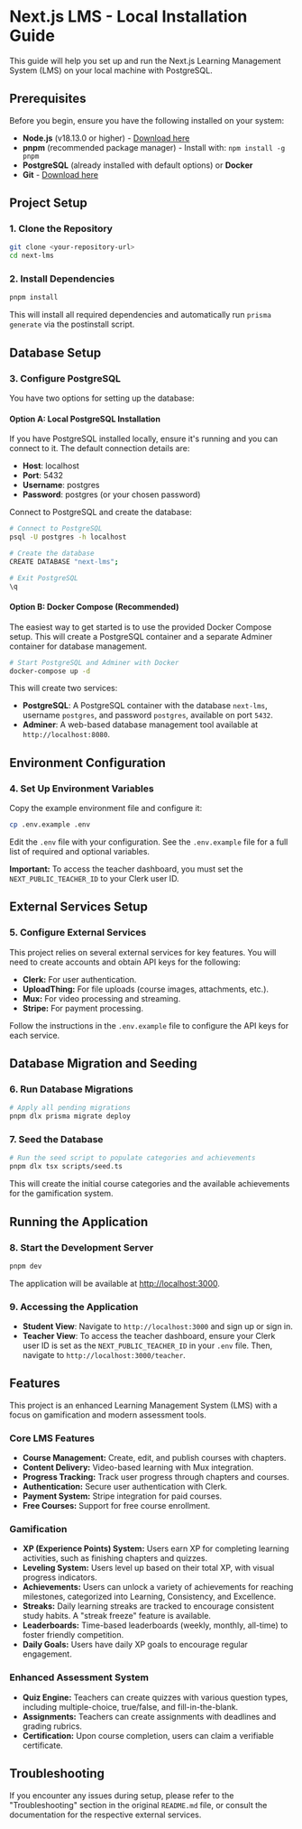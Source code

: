 # Next.js LMS - Local Installation Guide

This guide will help you set up and run the Next.js Learning Management System (LMS) on your local machine with PostgreSQL.

## Prerequisites

Before you begin, ensure you have the following installed on your system:

- **Node.js** (v18.13.0 or higher) - [Download here](https://nodejs.org/)
- **pnpm** (recommended package manager) - Install with: `npm install -g pnpm`
- **PostgreSQL** (already installed with default options) or **Docker**
- **Git** - [Download here](https://git-scm.com/)

## Project Setup

### 1. Clone the Repository

```bash
git clone <your-repository-url>
cd next-lms
```

### 2. Install Dependencies

```bash
pnpm install
```

This will install all required dependencies and automatically run `prisma generate` via the postinstall script.

## Database Setup

### 3. Configure PostgreSQL

You have two options for setting up the database:

#### Option A: Local PostgreSQL Installation

If you have PostgreSQL installed locally, ensure it's running and you can connect to it. The default connection details are:
- **Host**: localhost
- **Port**: 5432
- **Username**: postgres
- **Password**: postgres (or your chosen password)

Connect to PostgreSQL and create the database:

```bash
# Connect to PostgreSQL
psql -U postgres -h localhost

# Create the database
CREATE DATABASE "next-lms";

# Exit PostgreSQL
\q
```

#### Option B: Docker Compose (Recommended)

The easiest way to get started is to use the provided Docker Compose setup. This will create a PostgreSQL container and a separate Adminer container for database management.

```bash
# Start PostgreSQL and Adminer with Docker
docker-compose up -d
```

This will create two services:
- **PostgreSQL**: A PostgreSQL container with the database `next-lms`, username `postgres`, and password `postgres`, available on port `5432`.
- **Adminer**: A web-based database management tool available at `http://localhost:8080`.

## Environment Configuration

### 4. Set Up Environment Variables

Copy the example environment file and configure it:

```bash
cp .env.example .env
```

Edit the `.env` file with your configuration. See the `.env.example` file for a full list of required and optional variables.

**Important:** To access the teacher dashboard, you must set the `NEXT_PUBLIC_TEACHER_ID` to your Clerk user ID.

## External Services Setup

### 5. Configure External Services

This project relies on several external services for key features. You will need to create accounts and obtain API keys for the following:

- **Clerk:** For user authentication.
- **UploadThing:** For file uploads (course images, attachments, etc.).
- **Mux:** For video processing and streaming.
- **Stripe:** For payment processing.

Follow the instructions in the `.env.example` file to configure the API keys for each service.

## Database Migration and Seeding

### 6. Run Database Migrations

```bash
# Apply all pending migrations
pnpm dlx prisma migrate deploy
```

### 7. Seed the Database

```bash
# Run the seed script to populate categories and achievements
pnpm dlx tsx scripts/seed.ts
```

This will create the initial course categories and the available achievements for the gamification system.

## Running the Application

### 8. Start the Development Server

```bash
pnpm dev
```

The application will be available at [http://localhost:3000](http://localhost:3000).

### 9. Accessing the Application

- **Student View**: Navigate to `http://localhost:3000` and sign up or sign in.
- **Teacher View**: To access the teacher dashboard, ensure your Clerk user ID is set as the `NEXT_PUBLIC_TEACHER_ID` in your `.env` file. Then, navigate to `http://localhost:3000/teacher`.

## Features

This project is an enhanced Learning Management System (LMS) with a focus on gamification and modern assessment tools.

### Core LMS Features

- **Course Management:** Create, edit, and publish courses with chapters.
- **Content Delivery:** Video-based learning with Mux integration.
- **Progress Tracking:** Track user progress through chapters and courses.
- **Authentication:** Secure user authentication with Clerk.
- **Payment System:** Stripe integration for paid courses.
- **Free Courses:** Support for free course enrollment.

### Gamification

- **XP (Experience Points) System:** Users earn XP for completing learning activities, such as finishing chapters and quizzes.
- **Leveling System:** Users level up based on their total XP, with visual progress indicators.
- **Achievements:** Users can unlock a variety of achievements for reaching milestones, categorized into Learning, Consistency, and Excellence.
- **Streaks:** Daily learning streaks are tracked to encourage consistent study habits. A "streak freeze" feature is available.
- **Leaderboards:** Time-based leaderboards (weekly, monthly, all-time) to foster friendly competition.
- **Daily Goals:** Users have daily XP goals to encourage regular engagement.

### Enhanced Assessment System

- **Quiz Engine:** Teachers can create quizzes with various question types, including multiple-choice, true/false, and fill-in-the-blank.
- **Assignments:** Teachers can create assignments with deadlines and grading rubrics.
- **Certification:** Upon course completion, users can claim a verifiable certificate.

## Troubleshooting

If you encounter any issues during setup, please refer to the "Troubleshooting" section in the original `README.md` file, or consult the documentation for the respective external services.

